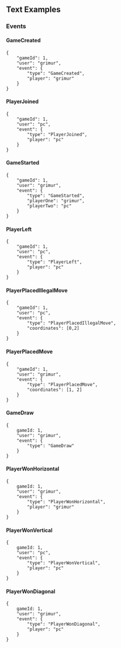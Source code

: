 ## Text Examples

### Events

#### GameCreated

    {
        "gameId": 1,
        "user": "grimur",
        "event": {
            "type": "GameCreated",
            "player": "grimur"
        }
    }


#### PlayerJoined

    {
        "gameId": 1,
        "user": "pc",
        "event": {
            "type": "PlayerJoined",
            "player": "pc"
        }
    }

#### GameStarted

    {
        "gameId": 1,
        "user": "grimur",
        "event": {
            "type": "GameStarted",
            "playerOne": "grimur",
            "playerTwo": "pc"
        }
    }

#### PlayerLeft

    {
        "gameId": 1,
        "user": "pc",
        "event": {
            "type": "PlayerLeft",
            "player": "pc"
        }
    }

#### PlayerPlacedIllegalMove

    {
        "gameId": 1,
        "user": "pc",
        "event": {
            "type": "PlayerPlacedIllegalMove",
            "coordinates": [0,2]
        }
    }

#### PlayerPlacedMove

    {
        "gameId": 1,
        "user": "grimur",
        "event": {
            "type": "PlayerPlacedMove",
            "coordinates": [1, 2]
        }
    }

#### GameDraw

    {
        gameId: 1,
        "user": "grimur",
        "event": {
            "type": "GameDraw"
        }
    }

#### PlayerWonHorizontal

    {
        gameId: 1,
        "user": "grimur",
        "event": {
            "type": "PlayerWonHorizontal",
            "player": "grimur"
        }
    }

#### PlayerWonVertical

    {
        gameId: 1,
        "user": "pc",
        "event": {
            "type": "PlayerWonVertical",
            "player": "pc"
        }
    }

#### PlayerWonDiagonal

    {
        gameId: 1,
        "user": "grimur",
        "event": {
            "type": "PlayerWonDiagonal",
            "player": "pc"
        }
    }
